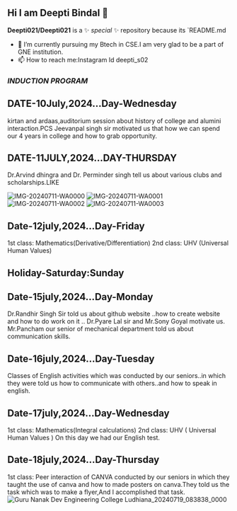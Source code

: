## Hi I am Deepti Bindal 👋 
**Deepti021/Deepti021** is a ✨ _special_ ✨ repository because its `README.md
- 🔭 I’m currently pursuing my Btech in CSE.I am very glad to be a part of GNE institution.
- 📫 How to reach me:Instagram Id deepti_s02
### *INDUCTION PROGRAM*                                                           
## DATE-10July,2024...Day-Wednesday
kirtan and ardaas,auditorium session about history of college and alumini interaction.PCS Jeevanpal singh sir motivated us that how we can spend our 4 years in college and how to grab opportunity.
## DATE-11JULY,2024...DAY-THURSDAY
Dr.Arvind dhingra and Dr. Perminder singh tell us about various clubs and scholarships.LIKE

![IMG-20240711-WA0000](https://github.com/user-attachments/assets/e933a3fa-d884-4bb2-b1b4-388a876ff769)
![IMG-20240711-WA0001](https://github.com/user-attachments/assets/cd245d07-2499-48bb-a7c2-05b91af9ff2f)
![IMG-20240711-WA0002](https://github.com/user-attachments/assets/1df5a6db-b998-48b3-b3a2-eeef7f453000)
![IMG-20240711-WA0003](https://github.com/user-attachments/assets/97382985-aa35-49d1-9d5a-ce7cc4fa430e)
## Date-12july,2024...Day-Friday
1st class: Mathematics(Derivative/Differentiation)
2nd class:
UHV (Universal Human Values)
## Holiday-Saturday:Sunday
## Date-15july,2024...Day-Monday
Dr.Randhir Singh Sir told us about github website ..how to create website and how to do work on it ..
Dr.Pyare Lal sir and Mr.Sony Goyal motivate us.
Mr.Pancham our senior of mechanical department told us about communication skills.
## Date-16july,2024...Day-Tuesday
Classes of English activities which was conducted by our seniors..in which they were told us how to communicate with others..and how to speak in english.
## Date-17july,2024...Day-Wednesday
1st class:
Mathematics(Integral calculations)
2nd class:
UHV ( Universal Human Values )
On this day we had our English test.
## Date-18july,2024...Day-Thursday 
1st class:
Peer interaction of CANVA conducted by our seniors in which they taught the use of canva and how to made posters on canva.They told us the task which was to make a flyer,And I accomplished that task.
![Guru Nanak Dev Engineering College Ludhiana_20240719_083838_0000](https://github.com/user-attachments/assets/e572616d-c72d-40a6-8422-9adf8cafd636)


